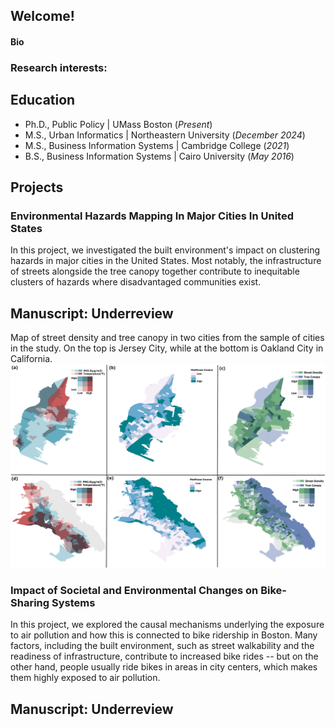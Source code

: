 ## Welcome!

#### Bio


### Research interests:

## Education
- Ph.D., Public Policy | UMass Boston (_Present_)			       		
- M.S., Urban Informatics	| Northeastern University (_December 2024_)
- M.S., Business Information Systems | 	Cambridge College (_2021_)		        		
- B.S., Business Information Systems | Cairo University (_May 2016_)

## Projects
### Environmental Hazards Mapping In Major Cities In United States
In this project, we investigated the built environment's impact on clustering hazards in major cities in the United States. Most notably, the infrastructure of streets alongside the tree canopy together contribute to inequitable clusters of hazards where disadvantaged communities exist.

## Manuscript: Underreview  

Map of street density and tree canopy in two cities from the sample of cities in the study. On the top is Jersey City, while at the bottom is Oakland City in California.
![Hazards Study](assets/hazards_map.jpg)


### Impact of Societal and Environmental Changes on Bike-Sharing Systems
In this project, we explored the causal mechanisms underlying the exposure to air pollution and how this is connected to bike ridership in Boston. Many factors, including the built environment, such as street walkability and the readiness of infrastructure, contribute to increased bike rides -- but on the other hand, people usually ride bikes in areas in city centers, which makes them highly exposed to air pollution. 

## Manuscript: Underreview  
